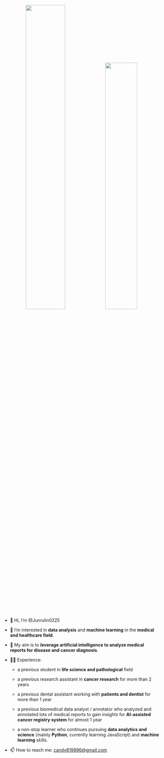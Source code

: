 <p align="center">
  <img width="50%"  src="https://github-readme-stats.vercel.app/api?username=Junrulin0225&count_private=true&show_icons=true&include_all_commits=false&hide_border=true&hide_title=true" />
  <img width="45%"  src="https://github-readme-streak-stats.herokuapp.com/?user=Junrulin0225&hide_border=true" />
</p>


- 👋 Hi, I’m @Junrulin0225
- 👀 I’m interested in **data analysis** and **machine learning** in the **medical and healthcare field**.
- 🎯 My aim is to **leverage artificial intelligence to analyze medical reports for disease and cancer diagnosis**.
- 👩‍💻 Experience:

  - a previous student in **life science and pathological** field 

  - a previous research assistant in **cancer research** for more than 2 years

  - a previous dental assistant working with **patients and dentist** for more than 1 year

  - a previous biomedical data analyst / annotator who analyzed and annotated lots of medical reports to gain insights for **AI-assisted cancer registry system** for almost 1 year

  - a non-stop learner who continues pursuing **data analytics and science** (mainly **Python**, currently learning JavaScript) and **machine learning** skills.

- 📫 How to reach me: candy819896@gmail.com

<!---
Junrulin0225/Junrulin0225 is a ✨ special ✨ repository because its `README.md` (this file) appears on your GitHub profile.
You can click the Preview link to take a look at your changes.
--->
